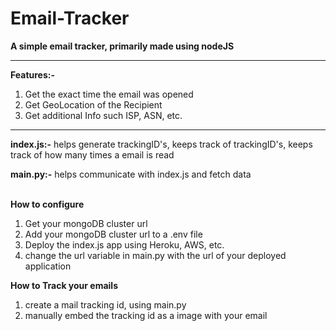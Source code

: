 # Email-Tracker
**A simple email tracker, primarily made using nodeJS**
****
**Features:-**
1) Get the exact time the email was opened
2) Get GeoLocation of the Recipient
3) Get additional Info such ISP, ASN, etc.
****
**index.js:-** helps generate trackingID's, keeps track of trackingID's, keeps track of how many times a email is read

**main.py:-** helps communicate with index.js and fetch data<br/><br/>


**How to configure**
1) Get your mongoDB cluster url
2) Add your mongoDB cluster url to a .env file
3) Deploy the index.js app using Heroku, AWS, etc.
4) change the url variable in main.py with the url of your deployed application

**How to Track your emails**
1) create a mail tracking id, using main.py
2) manually embed the tracking id as a image with your email

